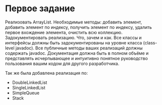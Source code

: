 # Первое задание

Реализовать ArrayList. 
Необходимые методы: добавить элемент, добавить элемент по индексу, получить элемент по индексу, удалить первое вхождение элемента, 
очистить всю коллекцию. 
Задокументировать реализацию. Что, зачем и как.
Все классы и интерфейсы должны быть задокументированы на уровне класса (class-level javadoc).
Все публичные методы ваших реализаций должны содержать javadoc.
Документация должна быть в полном объёме и представлять исчерпывающее и интуитивно понятное руководство пользования вашим кодом для другого разработчика.

Так же была добавлена реализация по:
- DoubleLinkedList
- SingleLinkedList
- SimpleQueue
- Stack
